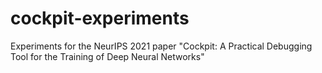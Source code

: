 # cockpit-experiments
Experiments for the NeurIPS 2021 paper "Cockpit: A Practical Debugging Tool for the Training of Deep Neural Networks"
